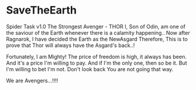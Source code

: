 # SaveTheEarth
Spider Task v1.0
The Strongest Avenger - THOR
I, Son of Odin, am one of the saviour of the Earth whenever there is a calamity happening..
Now after Ragnarok, I have decided the Earth as the NewAsgard
Therefore, This is to prove that Thor will always have the Asgard's back..!

Fortunately, I am Mighty!
The price of freedom is high, it always has been.
And it's a price I'm willing to pay.  And if I'm the only one, then so be it.
But I'm willing to bet I'm not.
Don't look back You are not going that way.

We are Avengers...!!!!
